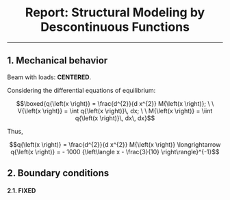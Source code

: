 <h1 align='center'>Report: Structural Modeling by Descontinuous Functions</h1>
---
## **1. Mechanical behavior**
Beam with loads: **CENTERED**.
Considering the differential equations of equilibrium:
$$\boxed{q{\left(x \right)} = \frac{d^{2}}{d x^{2}} M{\left(x \right)}; \ \ V{\left(x \right)} = \int q{\left(x \right)}\, dx; \ \ M{\left(x \right)} = \iint q{\left(x \right)}\, dx\, dx}$$
Thus,
$$q{\left(x \right)} = \frac{d^{2}}{d x^{2}} M{\left(x \right)} \longrightarrow q{\left(x \right)} = - 1000 {\left\langle x - \frac{3}{10} \right\rangle}^{-1}$$
## **2. Boundary conditions**
#### **2.1. FIXED**

